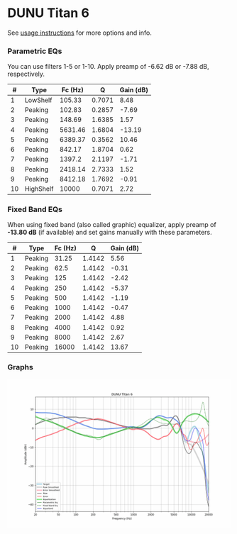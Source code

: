 # DUNU Titan 6
See [usage instructions](https://github.com/jaakkopasanen/AutoEq#usage) for more options and info.

### Parametric EQs
You can use filters 1-5 or 1-10. Apply preamp of -6.62 dB or -7.88 dB, respectively.

|   # | Type      |   Fc (Hz) |      Q |   Gain (dB) |
|-----|-----------|-----------|--------|-------------|
|   1 | LowShelf  |    105.33 | 0.7071 |        8.48 |
|   2 | Peaking   |    102.83 | 0.2857 |       -7.69 |
|   3 | Peaking   |    148.69 | 1.6385 |        1.57 |
|   4 | Peaking   |   5631.46 | 1.6804 |      -13.19 |
|   5 | Peaking   |   6389.37 | 0.3562 |       10.46 |
|   6 | Peaking   |    842.17 | 1.8704 |        0.62 |
|   7 | Peaking   |   1397.2  | 2.1197 |       -1.71 |
|   8 | Peaking   |   2418.14 | 2.7333 |        1.52 |
|   9 | Peaking   |   8412.18 | 1.7692 |       -0.91 |
|  10 | HighShelf |  10000    | 0.7071 |        2.72 |

### Fixed Band EQs
When using fixed band (also called graphic) equalizer, apply preamp of **-13.80 dB** (if available) and set gains manually with these parameters.

|   # | Type    |   Fc (Hz) |      Q |   Gain (dB) |
|-----|---------|-----------|--------|-------------|
|   1 | Peaking |     31.25 | 1.4142 |        5.56 |
|   2 | Peaking |     62.5  | 1.4142 |       -0.31 |
|   3 | Peaking |    125    | 1.4142 |       -2.42 |
|   4 | Peaking |    250    | 1.4142 |       -5.37 |
|   5 | Peaking |    500    | 1.4142 |       -1.19 |
|   6 | Peaking |   1000    | 1.4142 |       -0.47 |
|   7 | Peaking |   2000    | 1.4142 |        4.88 |
|   8 | Peaking |   4000    | 1.4142 |        0.92 |
|   9 | Peaking |   8000    | 1.4142 |        2.67 |
|  10 | Peaking |  16000    | 1.4142 |       13.67 |

### Graphs
![](./DUNU%20Titan%206.png)
